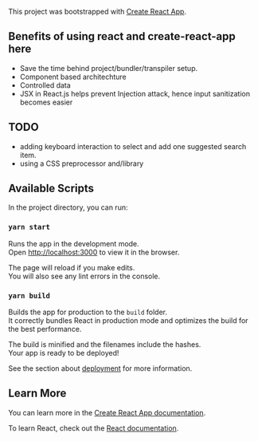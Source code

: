 This project was bootstrapped with [Create React App](https://github.com/facebook/create-react-app).

## Benefits of using react and create-react-app here
- Save the time behind project/bundler/transpiler setup.
- Component based architechture
- Controlled data
- JSX in React.js helps prevent Injection attack, hence input sanitization becomes easier

## TODO
- adding keyboard interaction to select and add one suggested search item.
- using a CSS preprocessor and/library

## Available Scripts

In the project directory, you can run:

### `yarn start`

Runs the app in the development mode.<br />
Open [http://localhost:3000](http://localhost:3000) to view it in the browser.

The page will reload if you make edits.<br />
You will also see any lint errors in the console.

### `yarn build`

Builds the app for production to the `build` folder.<br />
It correctly bundles React in production mode and optimizes the build for the best performance.

The build is minified and the filenames include the hashes.<br />
Your app is ready to be deployed!

See the section about [deployment](https://facebook.github.io/create-react-app/docs/deployment) for more information.

## Learn More

You can learn more in the [Create React App documentation](https://facebook.github.io/create-react-app/docs/getting-started).

To learn React, check out the [React documentation](https://reactjs.org/).